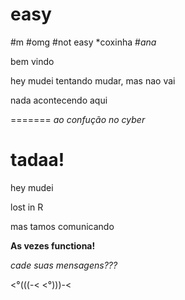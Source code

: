 # easy
#m
#omg
#not easy
*coxinha
#*ana*

bem vindo

 hey mudei
 tentando mudar, mas nao vai
 
 
 nada acontecendo
 aqui
 
=======
*ao confução no cyber*

tadaa!
=======
 hey mudei
 
lost in R

mas  tamos comunicando

**As vezes functiona!**

_cade suas mensagens???_

<°(((-<
<°)))-<